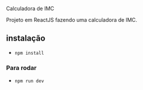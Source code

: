 Calculadora de IMC 

Projeto em ReactJS 
fazendo uma calculadora de IMC. 

## instalação 
- `npm install`

### Para rodar
- `npm run dev`